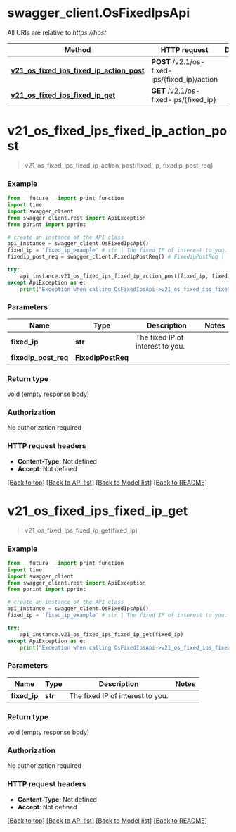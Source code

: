 # swagger_client.OsFixedIpsApi

All URIs are relative to *https://host*

Method | HTTP request | Description
------------- | ------------- | -------------
[**v21_os_fixed_ips_fixed_ip_action_post**](OsFixedIpsApi.md#v21_os_fixed_ips_fixed_ip_action_post) | **POST** /v2.1/os-fixed-ips/{fixed_ip}/action | 
[**v21_os_fixed_ips_fixed_ip_get**](OsFixedIpsApi.md#v21_os_fixed_ips_fixed_ip_get) | **GET** /v2.1/os-fixed-ips/{fixed_ip} | 


# **v21_os_fixed_ips_fixed_ip_action_post**
> v21_os_fixed_ips_fixed_ip_action_post(fixed_ip, fixedip_post_req)



### Example
```python
from __future__ import print_function
import time
import swagger_client
from swagger_client.rest import ApiException
from pprint import pprint

# create an instance of the API class
api_instance = swagger_client.OsFixedIpsApi()
fixed_ip = 'fixed_ip_example' # str | The fixed IP of interest to you. 
fixedip_post_req = swagger_client.FixedipPostReq() # FixedipPostReq | 

try:
    api_instance.v21_os_fixed_ips_fixed_ip_action_post(fixed_ip, fixedip_post_req)
except ApiException as e:
    print("Exception when calling OsFixedIpsApi->v21_os_fixed_ips_fixed_ip_action_post: %s\n" % e)
```

### Parameters

Name | Type | Description  | Notes
------------- | ------------- | ------------- | -------------
 **fixed_ip** | **str**| The fixed IP of interest to you.  | 
 **fixedip_post_req** | [**FixedipPostReq**](FixedipPostReq.md)|  | 

### Return type

void (empty response body)

### Authorization

No authorization required

### HTTP request headers

 - **Content-Type**: Not defined
 - **Accept**: Not defined

[[Back to top]](#) [[Back to API list]](../README.md#documentation-for-api-endpoints) [[Back to Model list]](../README.md#documentation-for-models) [[Back to README]](../README.md)

# **v21_os_fixed_ips_fixed_ip_get**
> v21_os_fixed_ips_fixed_ip_get(fixed_ip)



### Example
```python
from __future__ import print_function
import time
import swagger_client
from swagger_client.rest import ApiException
from pprint import pprint

# create an instance of the API class
api_instance = swagger_client.OsFixedIpsApi()
fixed_ip = 'fixed_ip_example' # str | The fixed IP of interest to you. 

try:
    api_instance.v21_os_fixed_ips_fixed_ip_get(fixed_ip)
except ApiException as e:
    print("Exception when calling OsFixedIpsApi->v21_os_fixed_ips_fixed_ip_get: %s\n" % e)
```

### Parameters

Name | Type | Description  | Notes
------------- | ------------- | ------------- | -------------
 **fixed_ip** | **str**| The fixed IP of interest to you.  | 

### Return type

void (empty response body)

### Authorization

No authorization required

### HTTP request headers

 - **Content-Type**: Not defined
 - **Accept**: Not defined

[[Back to top]](#) [[Back to API list]](../README.md#documentation-for-api-endpoints) [[Back to Model list]](../README.md#documentation-for-models) [[Back to README]](../README.md)

